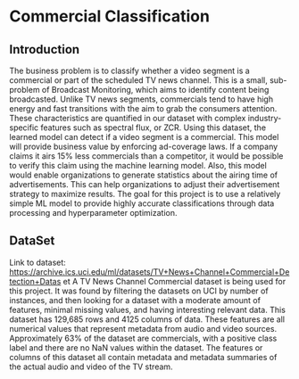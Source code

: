 # Commercial Classification
## Introduction
The business problem is to classify whether a video segment is a commercial or part of the
scheduled TV news channel. This is a small, sub-problem of Broadcast Monitoring, which
aims to identify content being broadcasted. Unlike TV news segments, commercials tend to
have high energy and fast transitions with the aim to grab the consumers attention. These
characteristics are quantified in our dataset with complex industry-specific features such
as spectral flux, or ZCR. Using this dataset, the learned model can detect if a video segment
is a commercial. This model will provide business value by enforcing ad-coverage laws. If a
company claims it airs 15% less commercials than a competitor, it would be possible to
verify this claim using the machine learning model. Also, this model would enable
organizations to generate statistics about the airing time of advertisements. This can help
organizations to adjust their advertisement strategy to maximize results. The goal for this
project is to use a relatively simple ML model to provide highly accurate classifications
through data processing and hyperparameter optimization.

## DataSet
Link to dataset:
https://archive.ics.uci.edu/ml/datasets/TV+News+Channel+Commercial+Detection+Datas
et
A TV News Channel Commercial dataset is being used for this project. It was found by
filtering the datasets on UCI by number of instances, and then looking for a dataset with a
moderate amount of features, minimal missing values, and having interesting relevant data.
This dataset has 129,685 rows and 4125 columns of data. These features are all numerical
values that represent metadata from audio and video sources. Approximately 63% of the
dataset are commercials, with a positive class label and there are no NaN values within the
dataset. The features or columns of this dataset all contain metadata and metadata
summaries of the actual audio and video of the TV stream.

